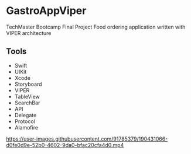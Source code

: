 # GastroAppViper
TechMaster Bootcamp Final Project
Food ordering application written with VIPER architecture

## Tools
- Swift
- UIKit
- Xcode
- Storyboard
- VIPER
- TableView
- SearchBar
- API
- Delegate
- Protocol
- Alamofire


https://user-images.githubusercontent.com/91785379/190431066-d0fe0d9e-52b0-4602-9da0-bfac20cfa4d0.mp4


